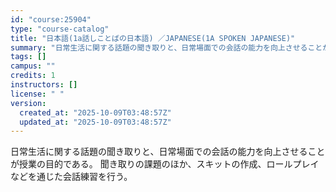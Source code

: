 ```yaml
---
id: "course:25904"
type: "course-catalog"
title: "日本語(1a話しことばの日本語) ／JAPANESE(1A SPOKEN JAPANESE)"
summary: "日常生活に関する話題の聞き取りと、日常場面での会話の能力を向上させることが授業の目的である。 聞き取りの課題のほか、スキットの作成、ロールプレイなどを通じた会話練習を行う。"
tags: []
campus: ""
credits: 1
instructors: []
license: " "
version:
  created_at: "2025-10-09T03:48:57Z"
  updated_at: "2025-10-09T03:48:57Z"
---
```


日常生活に関する話題の聞き取りと、日常場面での会話の能力を向上させることが授業の目的である。 聞き取りの課題のほか、スキットの作成、ロールプレイなどを通じた会話練習を行う。
